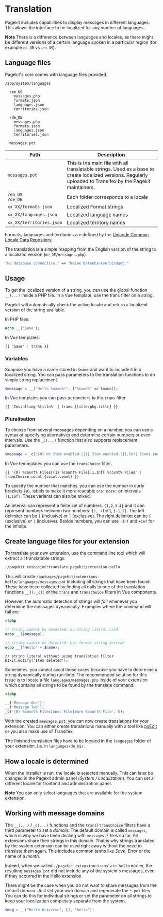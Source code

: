 # Translation

<p class="uk-article-lead">Pagekit includes capabilities to display messages in different languages. This allows the interface to be localized for any number of languages.</p>

**Note** There is a difference between languages and locales, as there might be different versions of a certain language spoken in a particular region (for example `en_GB` vs. `en_US`).

## Language files

Pagekit's core comes with language files provided.

```
/app/system/languages

  /en_US
    messages.php
    formats.json
    languages.json
    territories.json

  /de_DE
    messages.php
    formats.json
    languages.json
    territories.json

  messages.pot
```

| Path                     | Description                                       |
|--------------------------|---------------------------------------------------|
| `messages.pot`           | This is the main file with all translatable strings. Used as a base to create localized versions. Regularly uploaded to Transifex by the Pagekit maintainers. |
| `/en_US` <br> `/de_DE`   | Each folder corresponds to a locale               |
| `xx_XX/formats.json`     | Localized Format strings                          |
| `xx_XX/languages.json`   | Localized language names                          |
| `xx_XX/territories.json` | Localized territory names                         |

Formats, languages and territories are defined by the [Unicode Common Locale Data Repository](http://cldr.unicode.org/).

The translation is a simple mapping from the English version of the string to a localized version (`de_DE/messages.php`).

```php
"No database connection." => "Keine Datenbankverbindung."
```

## Usage

To get the localized version of a string, you can use the global function `__(...)` inside a PHP file. In a Vue template, use the trans filter on a string.

Pagekit will automatically check the active locale and return a localized version of the string available.

In PHP files:

```php
echo __('Save');
```

In Vue templates:

```vue
{{ 'Save' | trans }}
```

### Variables

Suppose you have a name stored in `$name` and want to include it in a localized string. You can pass parameters to the translation functions to do simple string replacement.

```php
$message = __("Hello %name%!", ["%name%" => $name]);
```

In Vue templates you can pass parameters to the `trans` filter.

```vue
{{ 'Installing %title%' | trans {title:pkg.title} }}
```

### Pluralisation

To choose from several messages depending on a number, you can use a syntax of specifying alternatives and determine certain numbers or even intervals. Use the `_c(...)` function that also supports replacement parameters.

```php
$message = _c('{0} No Item enabled.|{1} Item enabled.|]1,Inf[ Items enabled.', count($ids))
```

In Vue temmplates you can use the `transChoice` filter.

```vue
{{ '{0} %count% Files|{1} %count% File|]1,Inf[ %count% Files' | transChoice count {count:count} }}
```

To specify the number that matches, you can use the number in curly brackets `{0}`, labels to make it more readable `one:` `more:` or intervals `]1,Inf]`. These variants can also be mixed.

An interval can represent a finite set of numbers: `{1,2,3,4}` and it can represent numbers between two numbers: `[1, +Inf]`, `]-1,2[`. The left delimiter can be `[` (inclusive) or `]` (exclusive). The right delimiter can be `[` (exclusive) or `]` (inclusive). Beside numbers, you can use `-Inf` and `+Inf` for the infinite.

## Create language files for your extension

To translate your own extension, use the command line tool which will extract all translatable strings.

```bash
./pagekit extension:translate pagekit/extension-hello
```

This will create `/packages/pagekit/extensions-hello/languages/messages.pot` including all strings that have been found. These have been collected by finding all calls to one of the translation functions `__()`, `_c()` or the `trans` and `transchoice` filters in Vue components.

However, the automatic detection of strings will *fail* whenever you determine the messages dynamically. Examples where the command will fail are:

```php
<?php

// string cannot be detected: no string literal used
echo __($message);

// string cannot be detected: Use format string instead
echo __('Hello' + $name);
```

```vue
// string literal without using translation filter
UIkit.notify('Item deleted');
```

Sometimes, you cannot avoid these cases because you have to determine a string dynamically during run-time. The recommended solution for this issue is to locate a file `languages/messages.php` inside of your extension which contains all strings to be found by the translate command.

```php
<?php

__('Message One');
__('Message Two');
_c('{0} %count% Files|one: File|more %count% File', 0);
```

With the created `messages.pot`, you can now create translations for your extension. You can either create translations manually with a tool like [poEdit](http://www.poedit.net/) or you also make use of Transifex.

The finished translation files have to be located in the `languages` folder of your extension, i.e. in `languages/de_DE/`.

## How a locale is determined

When the Installer is run, the locale is selected manually. This can later be changed in the Pagekit admin panel (*System / Localization*). You can set a different locale for frontend and administration panel.

**Note** You can only select languages that are available for the system extension.

## Working with message domains

The `__(...)` / `_c(...)` functions and the `trans`/ `transChoice` filters have a third parameter to set a *domain*. The default domain is called `messages`, which is why we have been dealing with `messages.*` files so far. All extensions share their strings in this domain. That is why strings translated by the system extension can be used right away without the need to translate them again. This includes common terms like *Save*, *Error* or the name of a *month*.

Indeed, when we called `./pagekit extension:translate hello` earlier, the resulting `messages.pot` did not include any of the system's messages, even if they occurred in the Hello extension.

There might be the case when you do not want to share messages from the default domain. Just set your own domain and regenerate the `*.pot` files. You can do this for individual strings or set the parameter on all strings to keep your localization completely separate from the system.

```php
$msg = __("Hello Universe", [], "hello");
```
